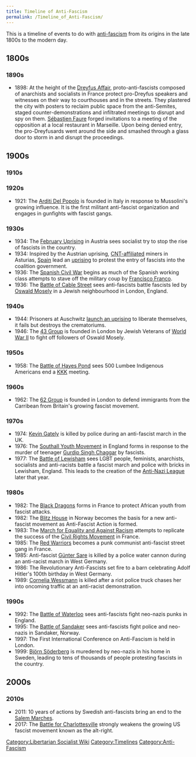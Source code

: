 ```yaml
---
title: Timeline of Anti-Fascism
permalink: /Timeline_of_Anti-Fascism/
---
```


This is a timeline of events to do with
[anti-fascism](Anti-Fascism.md "wikilink") from its origins in the late
1800s to the modern day.

## 1800s

### 1890s

- 1898: At the height of the [Dreyfus
  Affair](Dreyfus_Affair.md "wikilink"), proto-anti-fascists composed of
  anarchists and socialists in France protect pro-Dreyfus speakers and
  witnesses on their way to courthouses and in the streets. They
  plastered the city with posters to reclaim public space from the
  anti-Semites, staged counter-demonstrations and infiltrated meetings
  to disrupt and spy on them. [Sébastien
  Faure](Sébastien_Faure.md "wikilink") forged invitations to a meeting of
  the opposition at a local restaurant in Marseille. Upon being denied
  entry, the pro-Dreyfusards went around the side and smashed through a
  glass door to storm in and disrupt the proceedings.

## 1900s

### 1910s

### 1920s

- 1921: The [Arditi Del Popolo](Arditi_Del_Popolo.md "wikilink") is founded
  in Italy in response to Mussolini's growing influence. It is the first
  militant anti-fascist organization and engages in gunfights with
  fascist gangs.

### 1930s

- 1934: The [February Uprising](February_Uprising_(Austria).md "wikilink")
  in Austria sees socialist try to stop the rise of fascists in the
  country.
- 1934: Inspired by the Austrian uprising,
  [CNT-affiliated](National_Confederation_of_Labour_(Spain).md "wikilink")
  miners in Asturias, [Spain](Spain.md "wikilink") lead an
  [uprising](Asturias_Uprising.md "wikilink") to protest the entry of
  fascists into the coalition government.
- 1936: The [Spanish Civil War](Spanish_Civil_War.md "wikilink") begins as
  much of the Spanish working class attempts to stave off the military
  coup by [Francisco Franco](Francisco_Franco.md "wikilink").
- 1936: The [Battle of Cable Street](Battle_of_Cable_Street.md "wikilink")
  sees anti-fascists battle fascists led by [Oswald
  Mosely](Oswald_Mosely.md "wikilink") in a Jewish neighbourhood in London,
  England.

### 1940s

- 1944: Prisoners at Auschwitz [launch an
  uprising](Auschwitz#Uprising.md "wikilink") to liberate themselves, it
  fails but destroys the crematoriums.
- 1946: The [43 Group](43_Group.md "wikilink") is founded in London by
  Jewish Veterans of [World War II](World_War_II.md "wikilink") to fight
  off followers of Oswald Mosely.

### 1950s

- 1958: The [Battle of Hayes Pond](Battle_of_Hayes_Pond.md "wikilink") sees
  500 Lumbee Indigenous Americans end a [KKK](Ku_Klux_Klan.md "wikilink")
  meeting.

### 1960s

- 1962: The [62 Group](62_Group.md "wikilink") is founded in London to
  defend immigrants from the Carribean from Britain's growing fascist
  movement.

### 1970s

- 1974: [Kevin Gately](Kevin_Gately.md "wikilink") is killed by police
  during an anti-fascist march in the UK.
- 1976: The [Southall Youth
  Movement](Southall_Youth_Movement.md "wikilink") in England forms in
  response to the murder of teenager [Gurdip Singh
  Chaggar](Gurdip_Singh_Chaggar.md "wikilink") by fascists.
- 1977: The [Battle of Lewisham](Battle_of_Lewisham.md "wikilink") sees
  LGBT people, feminists, anarchists, socialists and anti-racists battle
  a fascist march and police with bricks in Lewisham, England. This
  leads to the creation of the [Anti-Nazi
  League](Anti-Nazi_League.md "wikilink") later that year.

### 1980s

- 1982: The [Black Dragons](Black_Dragons.md "wikilink") forms in France to
  protect African youth from fascist attacks.
- 1982: The [Blitz House](Blitz_House.md "wikilink") in Norway becomes the
  basis for a new anti-fascist movement as Anti-Fascist Action is
  formed.
- 1983: The [March for Equality and Against
  Racism](March_for_Equality_and_Against_Racism_(France).md "wikilink")
  attempts to replicate the success of the [Civil Rights
  Movement](Civil_Rights_Movement.md "wikilink") in France.
- 1985: The [Red Warriors](Red_Warriors_(France).md "wikilink") becomes a
  punk communist anti-fascist street gang in France.
- 1985: Anti-fascist [Günter Sare](Günter_Sare.md "wikilink") is killed by
  a police water cannon during an anti-racist march in West Germany.
- 1986: The Revolutionary Anti-Fascists set fire to a barn celebrating
  Adolf Hitler's 100th birthday in West Germany.
- 1989: [Cornelia Wessmann](Cornelia_Wessmann.md "wikilink") is killed
  after a riot police truck chases her into oncoming traffic at an
  anti-racist demonstration.

### 1990s

- 1992: The [Battle of Waterloo](Battle_of_Waterloo_(UK).md "wikilink")
  sees anti-fascists fight neo-nazis punks in England.
- 1995: The [Battle of Sandaker](Battle_of_Sandaker.md "wikilink") sees
  anti-fascists fight police and neo-nazis in Sandaker, Norway.
- 1997: The First International Conference on Anti-Fascism is held in
  London.
- 1999: [Björn Söderberg](Björn_Söderberg.md "wikilink") is muredered by
  neo-nazis in his home in Sweden, leading to tens of thousands of
  people protesting fascists in the country.

## 2000s

### 2010s

- 2011: 10 years of actions by Swedish anti-fascists bring an end to the
  [Salem Marches](Salem_Marches.md "wikilink").
- 2017: The [Battle for
  Charlottesville](Battle_for_Charlottesville.md "wikilink") strongly
  weakens the growing US fascist movement known as the alt-right.

[Category:Libertarian Socialist
Wiki](Category:Libertarian_Socialist_Wiki.md "wikilink")
[Category:Timelines](Category:Timelines.md "wikilink")
[Category:Anti-Fascism](Category:Anti-Fascism.md "wikilink")